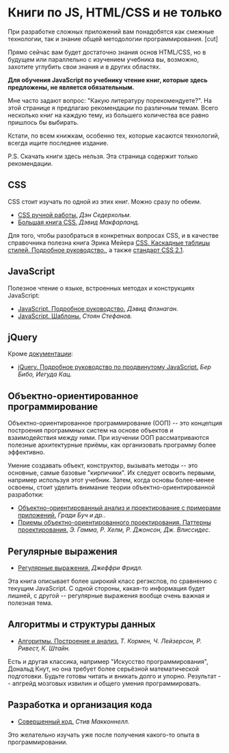 # Книги по JS, HTML/CSS и не только

При разработке сложных приложений вам понадобятся как смежные технологии, так и знание общей методологии программирования.
[cut]

Прямо сейчас вам будет достаточно знания основ HTML/CSS, но в будущем или параллельно с изучением учебника вы, возможно, захотите углубить свои знания и в других областях.

**Для обучения JavaScript по учебнику чтение книг, которые здесь предложены, не является обязательным.**

Мне часто задают вопрос: "Какую литературу порекомендуете?". На этой странице я предлагаю рекомендации по различным темам. Всего несколько книг на каждую тему, из большего количества все равно пришлось бы выбирать.

Кстати, по всем книжкам, особенно тех, которые касаются технологий, всегда ищите последнее издание.

P.S. Скачать книги здесь нельзя. Эта страница содержит только рекомендации.

## CSS

CSS стоит изучать по одной из этих книг. Можно сразу по обеим.

<ul>
<li><a href="http://www.ozon.ru/context/detail/id/5510936/?partner=iliakan">CSS ручной работы.</a>
<i>Дэн Седерхольм</i>.</li>
<li><a href="http://www.ozon.ru/context/detail/id/5647176/?partner=iliakan">Большая книга CSS.</a>
<i>Дэвид Макфарланд.</i></li>
</ul>

Для того, чтобы разобраться в конкретных вопросах CSS, и в качестве справочника полезна книга Эрика Мейера <a href="http://www.ozon.ru/context/detail/id/3881079/?partner=iliakan">CSS. Каскадные таблицы стилей. Подробное руководство.</a>, а также [стандарт CSS 2.1](http://specs.operafan.net/css2.1RU/CSS21/visuren.html).

## JavaScript

Полезное чтение о языке, встроенных методах и конструкциях JavaScript:

<ul>
<li><a href="http://www.ozon.ru/context/detail/id/3881091/?partner=iliakan">JavaScript. Подробное руководство.</a>
<i>Дэвид Флэнаган.</i></li>
<li><a href="http://www.ozon.ru/context/detail/id/6287517/?partner=iliakan">JavaScript. Шаблоны.</a>
<i>Стоян Стефанов.</i></li>
</ul>

## jQuery

Кроме [документации](http://api.jquery.com/):

<ul>
<li><a href="http://www.ozon.ru/context/detail/id/6277333/?partner=iliakan">jQuery. Подробное руководство по продвинутому JavaScript.</a>
<i>Бер Бибо, Иегуда Кац.</i></li>
</ul>

## Объектно-ориентированное программирование 

Объектно-ориентированное программирование (ООП) -- это концепция построения программных систем на основе объектов и взаимодействия между ними. При изучении ООП рассматриваются полезные архитектурные приёмы, как организовать программу более эффективно. 

Умение создавать объект, конструктор, вызывать методы -- это основные, самые базовые "кирпичики". Их следует освоить первыми, например используя этот учебник. Затем, когда основы более-менее освоены, стоит уделить внимание теории объектно-ориентированной разработки:

<ul>
<li><a href="http://www.ozon.ru/context/detail/id/3905587/?partner=iliakan">Объектно-ориентированный анализ и проектирование с примерами приложений.</a>
<i>Гради Буч и др.</i>.</li>
<li><a href="http://www.ozon.ru/context/detail/id/2457392/?partner=iliakan">Приемы объектно-ориентированного проектирования. Паттерны проектирования.</a>
<i>Э. Гамма, Р. Хелм, Р. Джонсон, Дж. Влиссидес.</i></li>
</ul>

## Регулярные выражения

<ul>
<li><a href="http://www.ozon.ru/context/detail/id/4066500/?partner=iliakan">Регулярные выражения.</a>
<i>Джеффри Фридл.</i></li>
</ul>

Эта книга описывает более широкий класс регэкспов, по сравнению с текущим JavaScript. С одной стороны, какая-то информация будет лишней, с другой -- регулярные выражения вообще очень важная и полезная тема.

## Алгоритмы и структуры данных

<ul>
<li><a href="http://www.ozon.ru/context/detail/id/2429691/?partner=iliakan">Алгоритмы. Построение и анализ.</a>
<i>Т. Кормен, Ч. Лейзерсон, Р. Ривест, К. Штайн.</i></li>
</ul>

Есть и другая классика, например "Искусство программирования", Дональд Кнут, но она требует более серьёзной математической подготовки. Будьте готовы читать и вникать долго и упорно. Результат -- апгрейд мозговых извилин и общего умения программировать. 

## Разработка и организация кода

<ul>
<li><a href="http://www.ozon.ru/context/detail/id/5508646/?partner=iliakan">Совершенный код.</a>
<i>Стив Макконнелл.</i></li>
</ul>

Это желательно изучать уже после получения какого-то опыта в программировании.
 



